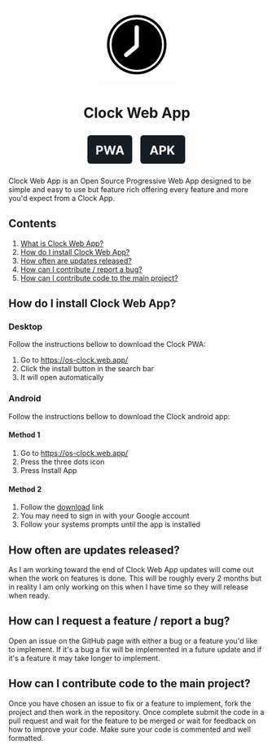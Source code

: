 <p align="center"><img width="150" src="public/media/icons/ReadMeIcon.svg"></p>
<h1 align="center"><b>Clock Web App</b></h1>
<p align="center"><a href="https://os-clock.web.app/"><img src="public/media/icons/PWAicon.svg"></a><a href="https://drive.google.com/uc?export=download&id=1OhX2CCzYLbsjv38_Bv8tRDUciHQ44gx_"><img src="public/media/icons/APKicon.svg"></a></p>
<p>Clock Web App is an Open Source Progressive Web App designed to be simple and easy to use but feature rich offering every feature and more you'd expect from a Clock App.</p>
<h2>Contents</h2>
<ol>
<li><a href="#1">What is Clock Web App?</a></li>
<li><a href="#2">How do I install Clock Web App?</a></li>
<li><a href="#3">How often are updates released?</a></li>
<li><a href="#4">How can I contribute / report a bug?</a></li>
<li><a href="#5">How can I contribute code to the main project?</a></li>
</ol>
<h2 id="2">How do I install Clock Web App?</h2>
<h3>Desktop</h3>
<p>Follow the instructions bellow to download the Clock PWA:</p>
<ol>
<li>Go to <a href="https://os-clock.web.app/">https://os-clock.web.app/</a></li>
<li>Click the install button in the search bar</li>
<li>It will open automatically</li>
</ol>
<h3>Android</h3>
<p>Follow the instructions bellow to download the Clock android app:</p>
<h4>Method 1</h4>
<ol>
<li>Go to <a href="https://os-clock.web.app/">https://os-clock.web.app/</a></li>
<li>Press the three dots icon</li>
<li>Press Install App</li>
</ol>
<h4>Method 2</h4>
<ol>
<li>Follow the <a href="https://drive.google.com/uc?export=download&id=1OhX2CCzYLbsjv38_Bv8tRDUciHQ44gx_">download</a> link</li>
<li>You may need to sign in with your Google account</li>
<li>Follow your systems prompts until the app is installed</li>
</ol>
<h2 id="3">How often are updates released?</h2>
<p>As I am working toward the end of Clock Web App updates will come out when the work on features is done. This will be roughly every 2 months but in reality I am only working on this when I have time so they will release when ready.</p>
<h2 id="4">How can I request a feature / report a bug?</h2>
<p>Open an issue on the GitHub page with either a bug or a feature you'd like to implement. If it's a bug a fix will be implemented in a future update and if it's a feature it may take longer to implement.</p>
<h2 id="5">How can I contribute code to the main project?</h2>
<p>Once you have chosen an issue to fix or a feature to implement, fork the project and then work in the repository. Once complete submit the code in a pull request and wait for the feature to be merged or wait for feedback on how to improve your code. Make sure your code is commented and well formatted.</p>